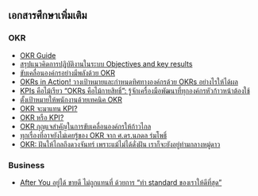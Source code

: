 
## เอกสารศึกษาเพิ่มเติม

### OKR

- [OKR Guide](https://www.okr-thai.com/okr-guide/)
- [สรุปแนวคิดการปฏิบัติงานในระบบ Objectives and key results ](http://www.oap.go.th/images/documents/about-us/Meeting-Report-OAP/18._%E0%B9%80%E0%B8%AD%E0%B8%81%E0%B8%AA%E0%B8%B2%E0%B8%A3%E0%B8%9B%E0%B8%A3%E0%B8%B0%E0%B8%81%E0%B8%AD%E0%B8%9A%E0%B8%A7%E0%B8%B2%E0%B8%A3%E0%B8%B0_4.1_%E0%B8%A3%E0%B8%B2%E0%B8%A2%E0%B8%A5%E0%B8%B0%E0%B9%80%E0%B8%AD%E0%B8%A2%E0%B8%94%E0%B8%AA%E0%B8%A3%E0%B8%9B_OKR.pdf)
- [ขับเคลื่อนองค์กรอย่างมีพลังด้วย OKR](https://blog.finnomena.com/%E0%B8%82%E0%B8%B1%E0%B8%9A%E0%B9%80%E0%B8%84%E0%B8%A5%E0%B8%B7%E0%B9%88%E0%B8%AD%E0%B8%99%E0%B8%AD%E0%B8%87%E0%B8%84%E0%B9%8C%E0%B8%81%E0%B8%A3%E0%B8%AD%E0%B8%A2%E0%B9%88%E0%B8%B2%E0%B8%87%E0%B8%A1%E0%B8%B5%E0%B8%9E%E0%B8%A5%E0%B8%B1%E0%B8%87%E0%B8%94%E0%B9%89%E0%B8%A7%E0%B8%A2-okr-e17c2a65459)
- [OKRs in Action! วางเป้าหมายและกำหนดทิศทางองค์กรด้วย OKRs อย่างไรให้ได้ผล](https://magnetolabs.com/blog/how-to-make-okrs-work-in-company/)
- [KPIs คือไม้เรียว “OKRs คือไม้กายสิทธิ์”: รู้จักเครื่องมือพัฒนาที่ทุกองค์กรหัวก้าวหน้าต้องใช้](https://www.unlockmen.com/kpis-vs-okrs/)
- [ตั้งเป้าหมายให้พนักงานด้วยเทคนิค OKR](https://life.wongnai.com/okr-64bbd39371ca)
- [OKR จะมาแทน KPI?](https://www.bangkokbiznews.com/blog/detail/640765)
- [OKR หรือ KPI?](https://www.bangkokbiznews.com/blog/detail/645090)
- [OKR กุญแจสำคัญในการขับเคลื่อนองค์กรให้ก้าวไกล](https://hcm-jinjer.com/thai-media/orgdevelopment/190607-okr-objective-key-results/)
- [ทุกเรื่องที่อาจยังไม่เคยรู้ของ OKR จาก ศ.ดร.นภดล ร่มโพธิ์](https://thestandard.co/podcast/thesecretsauce126/)
- [OKR: ฝันให้ไกลถึงดวงจันทร์ เพราะแม้ไม่ได้ดั่งฝัน เราก็จะยังอยู่ท่ามกลางหมู่ดาว﻿](https://missiontothemoon.co/okr-shoot-for-the-moon/)





### Business
- [After You อยู่ได้ ขายดี ไม่ถูกแทนที่ ด้วยการ “ทำ standard ของเราให้ดีที่สุด”](https://thestandard.co/podcast/thesecretsauce22/)
<!--stackedit_data:
eyJoaXN0b3J5IjpbNTczNjM1ODI2LC0xMDE4Nzk3NzkwLDc2ND
Q1NjAzOV19
-->